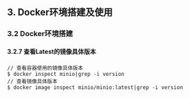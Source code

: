 ## 3. Docker环境搭建及使用
### 3.2 Docker环境搭建
#### 3.2.7 查看Latest的镜像具体版本

```shell
// 查看容器使用的镜像具体版本
$ docker inspect minio|grep -i version
// 查看镜像具体版本
$ docker image inspect minio/minio:latest|grep -i version
```

